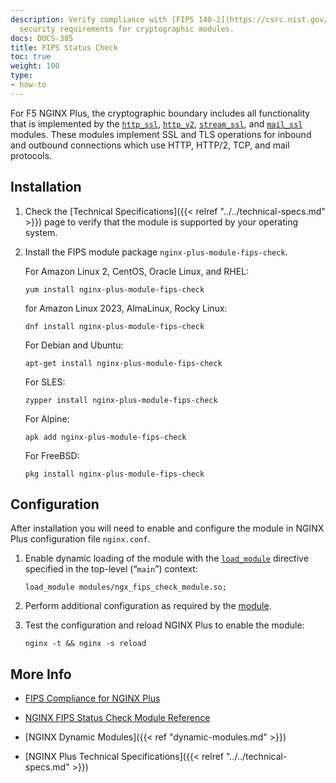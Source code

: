 ```yaml
---
description: Verify compliance with [FIPS 140-2](https://csrc.nist.gov/publications/detail/fips/140/2/final)
  security requirements for cryptographic modules.
docs: DOCS-385
title: FIPS Status Check
toc: true
weight: 100
type:
- how-to
---
```


For F5 NGINX Plus, the cryptographic boundary includes all functionality that is implemented by the [`http_ssl`](https://nginx.org/en/docs/http/ngx_http_ssl_module.html), [`http_v2`](https://nginx.org/en/docs/http/ngx_http_v2_module.html), [`stream_ssl`](https://nginx.org/en/docs/stream/ngx_stream_ssl_module.html), and [`mail_ssl`](https://nginx.org/en/docs/mail/ngx_mail_ssl_module.html) modules. These modules implement SSL and TLS operations for inbound and outbound connections which use HTTP, HTTP/2, TCP, and mail protocols.


<span id="install"></span>
## Installation

1. Check the [Technical Specifications]({{< relref "../../technical-specs.md" >}}) page to verify that the module is supported by your operating system.

2. Install the FIPS module package `nginx-plus-module-fips-check`.

   For Amazon Linux 2, CentOS, Oracle Linux, and RHEL:

   ```shell
   yum install nginx-plus-module-fips-check
   ```

   for Amazon Linux 2023, AlmaLinux, Rocky Linux:

   ```shell
   dnf install nginx-plus-module-fips-check
   ```

   For Debian and Ubuntu:

   ```shell
   apt-get install nginx-plus-module-fips-check
   ```

   For SLES:

   ```shell
   zypper install nginx-plus-module-fips-check
   ```

   For Alpine:

   ```shell
   apk add nginx-plus-module-fips-check
   ```

   For FreeBSD:

   ```shell
   pkg install nginx-plus-module-fips-check
   ```

<span id="configure"></span>

## Configuration

After installation you will need to enable and configure the module in NGINX Plus configuration file `nginx.conf`.

1. Enable dynamic loading of the module with the [`load_module`](https://nginx.org/en/docs/ngx_core_module.html#load_module) directive specified in the top-level (“`main`”) context:

   ```nginx
   load_module modules/ngx_fips_check_module.so;
   ```

2. Perform additional configuration as required by the [module](https://github.com/ogarrett/nginx-fips-check-module).

3. Test the configuration and reload NGINX Plus to enable the module:

   ```shell
   nginx -t && nginx -s reload
   ```


<span id="info"></span>
## More Info

- [FIPS Compliance for NGINX Plus](https://docs.nginx.com/nginx/fips-compliance-nginx-plus/)

- [NGINX FIPS Status Check Module Reference](https://github.com/ogarrett/nginx-fips-check-module)

- [NGINX Dynamic Modules]({{< ref "dynamic-modules.md" >}})

- [NGINX Plus Technical Specifications]({{< relref "../../technical-specs.md" >}})
